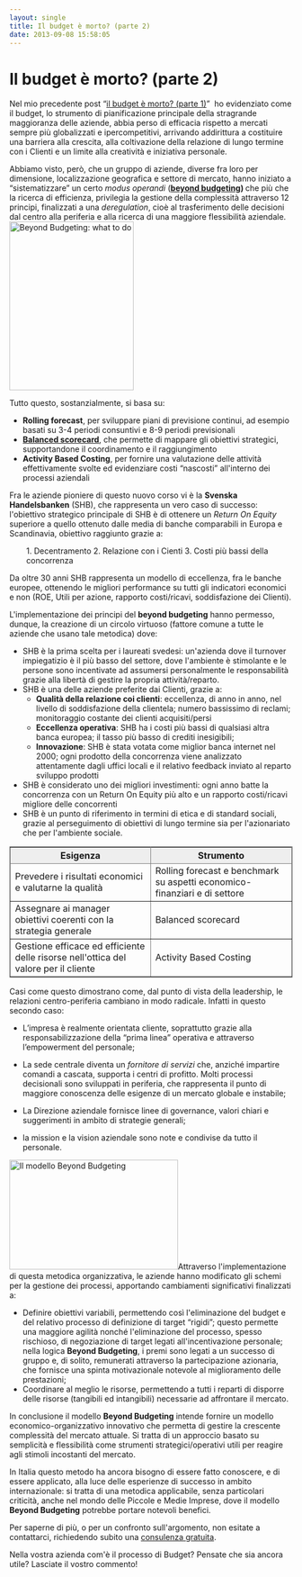 ```yaml
---
layout: single
title: Il budget è morto? (parte 2)
date: 2013-09-08 15:58:05
---
```

<h1>Il budget è morto? (parte 2)</h1>
Nel mio precedente post “<a title="Il Budget è morto? (parte 1)" href="http://www.blackstarconsulting.it/2013/09/il-budget-e-morto-parte-1/" target="_blank">il budget è morto? (parte 1)</a>”  ho evidenziato come il budget, lo strumento di pianificazione principale della stragrande maggioranza delle aziende, abbia perso di efficacia rispetto a mercati sempre più globalizzati e ipercompetitivi, arrivando addirittura a costituire una barriera alla crescita, alla coltivazione della relazione di lungo termine con i Clienti e un limite alla creatività e iniziativa personale.

Abbiamo visto, però, che un gruppo di aziende, diverse fra loro per dimensione, localizzazione geografica e settore di mercato, hanno iniziato a “sistematizzare” un certo <i>modus operandi </i>(<a title="Beyond Budgeting Round Table" href="http://bbrt.org" target="_blank"><b>beyond budgeting</b></a><b>) </b>che più che la ricerca di efficienza, privilegia la gestione della complessità attraverso 12 principi, finalizzati a una <em>deregulation</em>, cioè al trasferimento delle decisioni dal centro alla periferia e alla ricerca di una maggiore flessibilità aziendale.<a href="http://www.blackstarconsulting.it/wp-content/uploads/2013/09/Screen-Shot-2013-09-08-at-16.51.16.png"><img class="alignright size-medium wp-image-1252" alt="Beyond Budgeting: what to do" src="http://www.blackstarconsulting.it/wp-content/uploads/2013/09/Screen-Shot-2013-09-08-at-16.51.16-221x300.png" width="221" height="300" /></a>

Tutto questo, sostanzialmente, si basa su:
<ul>
	<li><strong>Rolling forecast</strong>, per sviluppare piani di previsione continui, ad esempio basati su 3-4 periodi consuntivi e 8-9 periodi previsionali</li>
	<li><a title="La Balanced Scorecard" href="http://www.blackstarconsulting.it/2013/08/la-balanced-scorecard/" target="_blank"><strong>Balanced scorecard</strong></a>, che permette di mappare gli obiettivi strategici, supportandone il coordinamento e il raggiungimento</li>
	<li><strong>Activity Based Costing</strong>, per fornire una valutazione delle attività effettivamente svolte ed evidenziare costi “nascosti” all'interno dei processi aziendali</li>
</ul>
Fra le aziende pioniere di questo nuovo corso vi è la <strong>Svenska Handelsbanken</strong> (SHB), che rappresenta un vero caso di successo: l'obiettivo strategico principale di SHB è di ottenere un <em>Return On Equity</em> superiore a quello ottenuto dalle media di banche comparabili in Europa e Scandinavia, obiettivo raggiunto grazie a:
<p style="padding-left: 30px;">1. Decentramento
2. Relazione con i Cienti
3. Costi più bassi della concorrenza</p>
Da oltre 30 anni SHB rappresenta un modello di eccellenza, fra le banche europee, ottenendo le migliori performance su tutti gli indicatori economici e non (ROE, Utili per azione, rapporto costi/ricavi, soddisfazione dei Clienti).

L'implementazione dei principi del <strong>beyond budgeting</strong> hanno permesso, dunque, la creazione di un circolo virtuoso (fattore comune a tutte le aziende che usano tale metodica) dove:
<ul>
	<li>SHB è la prima scelta per i laureati svedesi: un'azienda dove il turnover impiegatizio è il più basso del settore, dove l'ambiente è stimolante e le persone sono incentivate ad assumersi personalmente le responsabilità grazie alla libertà di gestire la propria attività/reparto.</li>
	<li>SHB è una delle aziende preferite dai Clienti, grazie a:
<ul>
	<li><strong>Qualità della relazione coi clienti</strong>: eccellenza, di anno in anno, nel livello di soddisfazione della clientela; numero bassissimo di reclami; monitoraggio costante dei clienti acquisiti/persi</li>
	<li><strong>Eccellenza operativa</strong>: SHB ha i costi più bassi di qualsiasi altra banca europea; il tasso più basso di crediti inesigibili;</li>
	<li><strong>Innovazione</strong>: SHB è stata votata come miglior banca internet nel 2000; ogni prodotto della concorrenza viene analizzato attentamente dagli uffici locali e il relativo feedback inviato al reparto sviluppo prodotti</li>
</ul>
</li>
	<li>SHB è considerato uno dei migliori investimenti: ogni anno batte la concorrenza con un Return On Equity più alto e un rapporto costi/ricavi migliore delle concorrenti</li>
	<li>SHB è un punto di riferimento in termini di etica e di standard sociali, grazie al perseguimento di obiettivi di lungo termine sia per l'azionariato che per l'ambiente sociale.</li>
</ul>
<table frame="box" rules="all">
<thead>
<tr>
<th bgcolor="#eeeeee">Esigenza</th>
<th bgcolor="#eeeeee">Strumento</th>
</tr>
</thead>
<tbody>
<tr>
<td>Prevedere i risultati economici e valutarne la qualità</td>
<td>Rolling forecast e benchmark su aspetti economico-finanziari e di settore</td>
</tr>
<tr>
<td>Assegnare ai manager obiettivi coerenti con la strategia generale</td>
<td>Balanced scorecard</td>
</tr>
<tr>
<td>Gestione efficace ed efficiente delle risorse nell'ottica del valore per il cliente</td>
<td>Activity Based Costing</td>
</tr>
</tbody>
</table>
Casi come questo dimostrano come, dal punto di vista della leadership, le relazioni centro-periferia cambiano in modo radicale. Infatti in questo secondo caso:
<ul>
	<li>L’impresa è realmente orientata cliente, soprattutto grazie alla responsabilizzazione della “prima linea” operativa e attraverso l’empowerment del personale;</li>
</ul>
<ul>
	<li>La sede centrale diventa un <i>fornitore di servizi </i>che, anziché impartire comandi a cascata, supporta i centri di profitto. Molti processi decisionali sono sviluppati in periferia, che rappresenta il punto di maggiore conoscenza delle esigenze di un mercato globale e instabile;</li>
</ul>
<ul>
	<li>La Direzione aziendale fornisce linee di governance, valori chiari e suggerimenti in ambito di strategie generali;</li>
</ul>
<ul>
	<li>la mission e la vision aziendale sono note e condivise da tutto il personale.</li>
</ul>
<a href="http://www.blackstarconsulting.it/wp-content/uploads/2013/09/Screen-Shot-2013-09-08-at-16.50.06.png"><img class="alignleft size-medium wp-image-1251" alt="Il modello Beyond Budgeting" src="http://www.blackstarconsulting.it/wp-content/uploads/2013/09/Screen-Shot-2013-09-08-at-16.50.06-300x195.png" width="300" height="195" /></a>Attraverso l'implementazione di questa metodica organizzativa, le aziende hanno modificato gli schemi per la gestione dei processi, apportando cambiamenti significativi finalizzati a:
<ul>
	<li>Definire obiettivi variabili, permettendo così l'eliminazione del budget e del relativo processo di definizione di target “rigidi”; questo permette una maggiore agilità nonché l'eliminazione del processo, spesso rischioso, di negoziazione di target legati all'incentivazione personale; nella logica <strong>Beyond Budgeting</strong>, i premi sono legati a un successo di gruppo e, di solito, remunerati attraverso la partecipazione azionaria, che fornisce una spinta motivazionale notevole al miglioramento delle prestazioni;</li>
	<li>Coordinare al meglio le risorse, permettendo a tutti i reparti di disporre delle risorse (tangibili ed intangibili) necessarie ad affrontare il mercato.</li>
</ul>
In conclusione il modello <strong>Beyond Budgeting</strong> intende fornire un modello economico-organizzativo innovativo che permetta di gestire la crescente complessità del mercato attuale. Si tratta di un approccio basato su semplicità e flessibilità come strumenti strategici/operativi utili per reagire agli stimoli incostanti del mercato.

In Italia questo metodo ha ancora bisogno di essere fatto conoscere, e di essere applicato, alla luce delle esperienze di successo in ambito internazionale: si tratta di una metodica applicabile, senza particolari criticità, anche nel mondo delle Piccole e Medie Imprese, dove il modello <strong>Beyond Budgeting</strong> potrebbe portare notevoli benefici.

Per saperne di più, o per un confronto sull'argomento, non esitate a contattarci, richiedendo subito una <a title="Richiedi una consulenza di direzione gratuita" href="http://www.blackstarconsulting.it/consulenza-di-direzione-gratuita/" target="_blank">consulenza gratuita</a>.

Nella vostra azienda com'è il processo di Budget? Pensate che sia ancora utile? Lasciate il vostro commento!